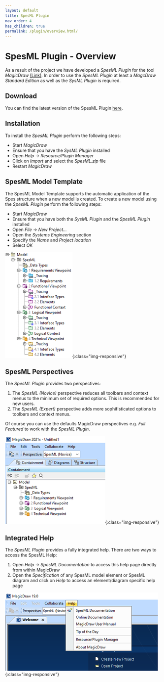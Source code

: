 ```yaml
---
layout: default
title: SpesML Plugin
nav_order: 4
has_children: true
permalink: /plugin/overview.html/
---
```

# SpesML Plugin - Overview
As a result of the project we have developed a *SpesML Plugin* for the tool *MagicDraw* [(Link)](https://www.3ds.com/products-services/catia/products/no-magic/magicdraw/). In order to use the *SpesML Plugin* at least a *MagcDraw Standard Edition* as well as the *SysML Plugin* is required. 

## Download
You can find the latest version of the SpesML Plugin [here](https://git.rwth-aachen.de/spesmlgroup/spesml/-/tree/42c1f2d02e77220d1d21bb95880639924f884ed0/04_Arbeitspakete/Tooling/prototypen/MagicDraw/SpesML/Plugins/SpesMLDragAndDropPlugin).

## Installation
To install the *SpesML Plugin* perform the following steps:
* Start *MagicDraw*
* Ensure that you have the *SysML Plugin* installed		
* Open *Help &#x2192; Resource/Plugin Manager*	
* Click on *Import* and select the *SpesML.zip* file	
* Restart *MagicDraw*

## SpesML Model Template
The SpesML Model Template supports the automatic application of the Spes structure when a new model is created. 
To create a new model using the <i>SpesML Plugin</i> perform the following steps:
* Start *MagicDraw*
* Ensure that you have both the *SysML Plugin* and the *SpesML Plugin* installed
* Open *File &#x2192; New Project...*
* Open the *Systems Engineering* section
* Specify the *Name* and *Project location*
* Select *OK*

![SpesML Template](/plugin/images/overview/Template.png){:class="img-responsive"}

## SpesML Perspectives
The *SpesML Plugin* provides two perspectives:
1. The *SpesML (Novice)* perspective reduces all toolbars and context menus to the minimum set of required options. This is recommended for new users.
2. The *SpesML (Expert)* perspective adds more sophifisticated options to toolbars and context menus.  
  
Of course you can use the defaults MagicDraw perspectives e.g. *Full Featured* to work with the *SpesML Plugin*.

![SpesML Perspectives](/plugin/images/overview/Perspective.png){:class="img-responsive"}

## Integrated Help
The *SpesML Plugin* provides a fully integrated help. There are two ways to access the SpesML Help:
1. Open *Help &#x2192; SpesML Documentation* to access this help page directly from within MagicDraw
2. Open the *Specification* of any SpesML model element or SpesML diagram and click on *Help* to access an element/diagram specific help page

![SpesML Integrated Help](/plugin/images/overview/Help.png){:class="img-responsive"}

